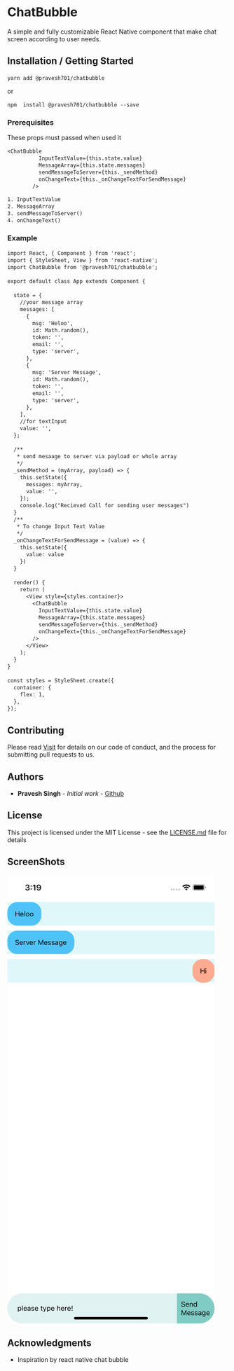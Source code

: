 # ChatBubble

A simple and fully customizable React Native component that make chat screen according to user needs.

## Installation / Getting Started

```
yarn add @pravesh701/chatbubble
```
or

```
npm  install @pravesh701/chatbubble --save
```

### Prerequisites

These props must passed when used it 
```
<ChatBubble
          InputTextValue={this.state.value}
          MessageArray={this.state.messages}
          sendMessageToServer={this._sendMethod}
          onChangeText={this._onChangeTextForSendMessage}
        />
```

```
1. InputTextValue
2. MessageArray
3. sendMessageToServer()
4. onChangeText()
```


### Example

```
import React, { Component } from 'react';
import { StyleSheet, View } from 'react-native';
import ChatBubble from '@pravesh701/chatbubble';

export default class App extends Component {

  state = {
    //your message array
    messages: [
      {
        msg: 'Heloo',
        id: Math.random(),
        token: '',
        email: '',
        type: 'server',
      },
      {
        msg: 'Server Message',
        id: Math.random(),
        token: '',
        email: '',
        type: 'server',
      },
    ],
    //for textInput
    value: '',
  };

  /**
   * send mesaage to server via payload or whole array
   */
  _sendMethod = (myArray, payload) => {
    this.setState({
      messages: myArray,
      value: '',
    });
    console.log("Recieved Call for sending user messages")
  }
  /**
   * To change Input Text Value
   */
  _onChangeTextForSendMessage = (value) => {
    this.setState({
      value: value
    })
  }

  render() {
    return (
      <View style={styles.container}>
        <ChatBubble
          InputTextValue={this.state.value}
          MessageArray={this.state.messages}
          sendMessageToServer={this._sendMethod}
          onChangeText={this._onChangeTextForSendMessage}
        />
      </View>
    );
  }
}

const styles = StyleSheet.create({
  container: {
    flex: 1,
  },
});

```

## Contributing

Please read [Visit](https://github.com/Pravesh701/ChatBubbleNPM.git) for details on our code of conduct, and the process for submitting pull requests to us.


## Authors

* **Pravesh Singh** - *Initial work* - [Github](https://github.com/Pravesh701)


## License

This project is licensed under the MIT License - see the [LICENSE.md](LICENSE.md) file for details

## ScreenShots

![picture](https://github.com/Pravesh701/ChatBubbleNPM/blob/master/ChatBubble.png)

## Acknowledgments

* Inspiration by react native chat bubble



